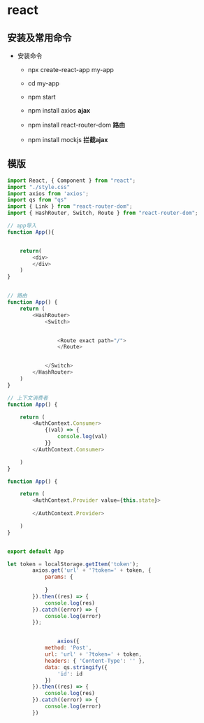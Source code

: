 # react



## 安装及常用命令

- 安装命令

  - npx create-react-app my-app
  - cd my-app
  - npm start

  

  

  - npm install axios  **ajax**
  - npm install react-router-dom   **路由**
  - npm install mockjs   **拦截ajax**







## 模版

```javascript
import React, { Component } from "react";
import "./style.css"
import axios from 'axios';
import qs from "qs"
import { Link } from "react-router-dom";
import { HashRouter, Switch, Route } from "react-router-dom";

// app导入
function App(){


    return(
        <div>
        </div>
    )
}


// 路由
function App() {
    return (
        <HashRouter>
            <Switch>


                <Route exact path="/">
                </Route>


            </Switch>
        </HashRouter>
    )
}

// 上下文消费者
function App() {

    return (
        <AuthContext.Consumer>
            {(val) => {
                console.log(val)
            }}
        </AuthContext.Consumer>

    )
}

function App() {

    return (
        <AuthContext.Provider value={this.state}>
               
        </AuthContext.Provider>

    )
}


export default App
```





```javascript
let token = localStorage.getItem('token');
        axios.get('url' + '?token=' + token, {
            params: {
              
            }
        }).then((res) => {
            console.log(res)
        }).catch((error) => {
            console.log(error)
        });


				axios({
            method: 'Post',
            url: 'url' + '?token=' + token,
            headers: { 'Content-Type': '' },
            data: qs.stringify({
                'id': id
            })
        }).then((res) => {
            console.log(res)
        }).catch((error) => {
            console.log(error)
        })


```

